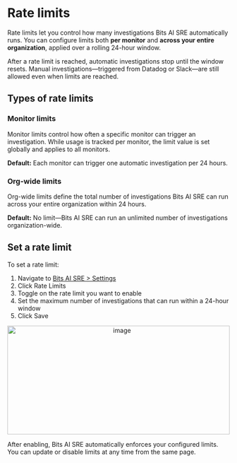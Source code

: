 # Rate limits

Rate limits let you control how many investigations Bits AI SRE automatically runs. You can configure limits both **per monitor** and **across your entire organization**, applied over a rolling 24-hour window.

After a rate limit is reached, automatic investigations stop until the window resets. Manual investigations—triggered from Datadog or Slack—are still allowed even when limits are reached.

## Types of rate limits

### Monitor limits

Monitor limits control how often a specific monitor can trigger an investigation.
While usage is tracked per monitor, the limit value is set globally and applies to all monitors.

**Default:** Each monitor can trigger one automatic investigation per 24 hours.

### Org-wide limits

Org-wide limits define the total number of investigations Bits AI SRE can run across your entire organization within 24 hours.

**Default:** No limit—Bits AI SRE can run an unlimited number of investigations organization-wide.

## Set a rate limit

To set a rate limit:
1. Navigate to [Bits AI SRE > Settings](https://app.datadoghq.com/bits-ai/settings/)
2. Click Rate Limits
3. Toggle on the rate limit you want to enable
4. Set the maximum number of investigations that can run within a 24-hour window
5. Click Save

<p align="center">
<img width="504" height="246" alt="image" src="https://github.com/user-attachments/assets/71a7d267-88dd-4b7d-8cba-7f74957f44d2" />
</p>

After enabling, Bits AI SRE automatically enforces your configured limits. You can update or disable limits at any time from the same page.
